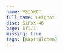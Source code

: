 ```yaml
---
name: PEIGNOT
full_name: Peignot
disc: SiFoX-46
page: 171/2
missing: true
tags: [Kapitälchen]
---
```

